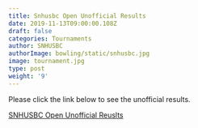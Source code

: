 ```yaml
---
title: Snhusbc Open Unofficial Results
date: 2019-11-13T09:00:00.108Z
draft: false
categories: Tournaments
author: SNHUSBC
authorImage: bowling/static/snhusbc.jpg
image: tournament.jpg
type: post
weight: '9'
---
```


Please click the link below to see the unofficial results.

<a href="index.pdf" target ="blank">SNHUSBC Open Unofficial Reuslts</a>